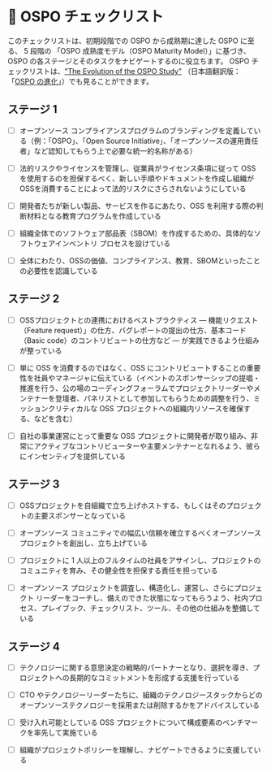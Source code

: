 # 📝 OSPO チェックリスト

このチェックリストは、初期段階での OSPO から成熟期に達した OSPO に至る、 5 段階の 「OSPO 成熟度モデル（OSPO Maturity Model）」に基づき、OSPO の各ステージとそのタスクをナビゲートするのに役立ちます。 OSPO チェックリストは、["The Evolution of the OSPO Study"](https://www.linuxfoundation.jp/publications/2022/05/the-evolution-of-the-open-source-program-office-ospo/) （日本語翻訳版：「[OSPO の進化](https://www.linuxfoundation.jp/publications/2022/05/the-evolution-of-the-open-source-program-office-ospo/)」）でも見ることができます。

## ステージ 1

- [ ] オープンソース コンプライアンスプログラムのブランディングを定義している（例：「OSPO」、「Open Source Initiative」、「オープンソースの運用責任者」など認知してもらう上で必要な統一的名称がある）

- [ ] 法的リスクやライセンスを管理し、従業員がライセンス条項に従って OSS を使用するのを担保するべく、新しい手順やドキュメントを作成し組織がOSSを消費することによって法的リスクにさらされないようにしている

- [ ] 開発者たちが新しい製品、サービスを作るにあたり、OSS を利用する際の判断材料となる教育プログラムを作成している

- [ ] 組織全体でのソフトウェア部品表（SBOM）を作成するための、具体的なソフトウェアインベントリ プロセスを設けている

- [ ] 全体にわたり、OSSの価値、コンプライアンス、教育、SBOMといったことの必要性を認識している


## ステージ 2

- [ ] OSSプロジェクトとの連携におけるベストプラクティス ― 機能リクエスト（Feature request）」の仕方、バグレポートの提出の仕方、基本コード（Basic code）のコントリビュートの仕方など ― が実践できるよう仕組みが整っている

- [ ] 単に OSS を消費するのではなく、OSS にコントリビュートすることの重要性を社員やマネージャに伝えている（イベントのスポンサーシップの提唱・推進を行う、公の場のコーディングフォーラムでプロジェクトリーダーやメンテナーを登壇者、パネリストとして参加してもらうための調整を行う、ミッションクリティカルな OSS プロジェクトへの組織内リソースを確保する、などを含む）

- [ ] 自社の事業運営にとって重要な OSS プロジェクトに開発者が取り組み、非常にアクティブなコントリビューターや主要メンテナーとなれるよう、彼らにインセンティブを提供している


## ステージ 3

- [ ] OSSプロジェクトを自組織で立ち上げホストする、もしくはそのプロジェクトの主要スポンサーとなっている

- [ ] オープンソース コミュニティでの幅広い信頼を確立するべくオープンソース プロジェクトを創出し、立ち上げている

- [ ] プロジェクトに 1 人以上のフルタイムの社員をアサインし、プロジェクトのコミュニティを育み、その健全性を担保する責任を担っている

- [ ] オープンソース プロジェクトを調査し、構造化し、運営し、さらにプロジェクト リーダーをコーチし、備えのできた状態になってもらうよう、社内プロセス、プレイブック、チェックリスト、ツール、その他の仕組みを整備している


## ステージ 4

- [ ] テクノロジーに関する意思決定の戦略的パートナーとなり、選択を導き、プロジェクトへの長期的なコミットメントを形成する支援を行っている

- [ ] CTO やテクノロジーリーダーたちに、組織のテクノロジースタックからどのオープンソーステクノロジーを採用または削除するかをアドバイスしている

- [ ] 受け入れ可能としている OSS プロジェクトについて構成要素のベンチマークを率先して実施ている

- [ ] 組織がプロジェクトポリシーを理解し、ナビゲートできるように支援している
